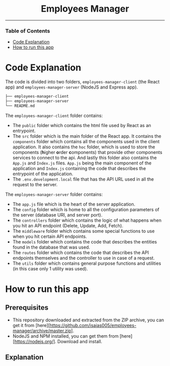 <div align="center">

# Employees Manager

</div>

---


### Table of Contents
- [Code Explanation](#code-explanation)
- [How to run this app](#how-to-run-this-app)


# Code Explanation

The code is divided into two folders, `employees-manager-client` (the React app) and `employees-manager-server` (NodeJS and Express app).

```bash
├── employees-manager-client
├── employees-manager-server
└── README.md
```

The `employees-manager-client` folder contains:

+ The `public` folder which contains the html file used by React as an entrypoint.
+ The `src` folder which is the main folder of the React app. It contains the `components` folder which contains all the components used in the client application. It also contains the `hoc` folder, which is used to store the components (**h**igher **o**rder **c**omponents) that provide other components services to connect to the api. And lastly this folder also contains the `App.js` and `Index.js` files. `App.js` being the main component of the application and `Index.js` containing the code that describes the entrypoint of the application.
+ The `.env.development.local` file that has the API URL used in all the request to the server.

The `employees-manager-server` folder contains:

+ The `app.js` file which is the heart of the server application.
+ The `config` folder which is home to all the configuration parameters of the server (database URI, and server port).
+ The `controllers` folder which contains the logic of what happens when you hit an API endpoint (Delete, Update, Add, Fetch).
+ The `middleware` folder which contains some special functions to use when you hit certain API endpoints.
+ The `models` folder which contains the code that describes the entities found in the database that was used.
+ The `routes` folder which contains the code that describes the API endpoints themselves and the controller to use in case of a request.
+ The `utils` folder which contains general purpose functions and utilities (in this case only 1 utility was used).


# How to run this app

## Prerequisites
+ This repository downloaded and extracted from the ZIP archive, you can get it from [here][https://github.com/isaias005/employees-manager/archive/master.zip].
+ NodeJS and NPM installed, you can get them from [here][https://nodejs.org/]. Download and install.

## Explanation
